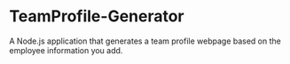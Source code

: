 # TeamProfile-Generator
A Node.js application that generates a team profile webpage based on the employee information you add.
